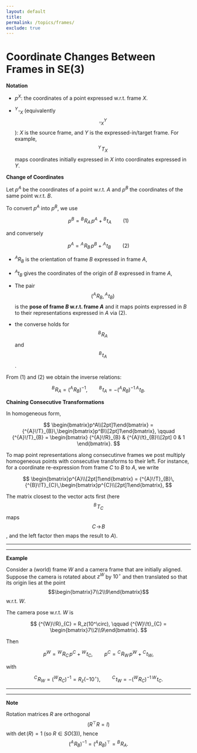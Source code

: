 ```yaml
---
layout: default
title: 
permalink: /topics/frames/
exclude: true
---
```


# Coordinate Changes Between Frames in SE(3)

$\textbf{Notation}$

- $p^X$: the coordinates of a point expressed w.r.t. frame $X$.

- ${^{Y}\!\square}_{X}$ (equivalently $$\square^Y_X$$): $X$ is the source frame, and $Y$ is the expressed-in/target frame. For example, $${^{Y}\!T}_{X}$$ maps coordinates initially expressed in $X$ into coordinates expressed in $Y$.

$\textbf{Change of Coordinates}$

Let $p^A$ be the coordinates of a point w.r.t. $A$ and $p^B$ the coordinates of the same point w.r.t. $B$.

To convert $p^A$ into $p^B$, we use

$$
p^B = {^{B}\!R}_{A}\,p^A + {^{B}\!t}_{A} \qquad (1)
$$

and conversely

$$
p^A = {^{A}\!R}_{B}\,p^B + {^{A}\!t}_{B} \qquad (2)
$$

- ${^{A}R}_{B}$ is the orientation of frame $B$ expressed in frame $A$,

- ${^{A}t}_{B}$ gives the coordinates of the origin of $B$ expressed in frame $A$,

- The pair $$({^{A}\!R}_{B},{^{A}\!t}_{B})$$ is the **pose of frame $B$ w.r.t. frame $A$** and it maps points expressed in $B$ to their representations expressed in $A$ via (2).

- the converse holds for $${^{B}\!R}_{A}$$ and $${^{B}\!t}_{A}$$.

From $(1)$ and $(2)$ we obtain the inverse relations:

$$
{^{B}\!R}_{A} = ({^{A}\!R}_{B})^{-1}, \qquad
{^{B}\!t}_{A} = -({^{A}\!R}_{B})^{-1}\,{^{A}\!t}_{B}.
$$

$\textbf{Chaining Consecutive Transformations}$

In homogeneous form,

$$
\begin{bmatrix}p^A\\[2pt]1\end{bmatrix}
= {^{A}\!T}_{B}\,\begin{bmatrix}p^B\\[2pt]1\end{bmatrix},
\qquad
{^{A}\!T}_{B} =
\begin{bmatrix}
{^{A}\!R}_{B} & {^{A}\!t}_{B}\\[2pt]
0 & 1
\end{bmatrix}.
$$

To map point representations along consecutinve frames we post multiply homogeneous points with consecutive transforms to their left. For instance, for a coordinate re-expression from frame $C$ to $B$ to $A$, we write

$$
\begin{bmatrix}p^{A}\\[2pt]1\end{bmatrix}
= {^{A}\!T}_{B}\,{^{B}\!T}_{C}\,\begin{bmatrix}p^{C}\\[2pt]1\end{bmatrix},
$$

The matrix closest to the vector acts first (here $${^{B}\!T}_{C}$$ maps $$C\!\to\!B$$, and the left factor then maps the result to $A$).

---
---
$\textbf{Example}$

Consider a (world) frame $W$ and a camera frame that are initially aligned. Suppose the camera is rotated about $z^W$ by $10^\circ$ and then translated so that its origin lies at the point $$\begin{bmatrix}7\\2\\9\end{bmatrix}$$ w.r.t. $W$.


The camera pose w.r.t. $W$ is

$$
{^{W}\!R}_{C} = R_z(10^\circ), \qquad
{^{W}\!t}_{C} =
\begin{bmatrix}7\\2\\9\end{bmatrix}.
$$

Then

$$
p^W = {^{W}\!R}_{C}\,p^C + {^{W}\!t}_{C},
\qquad
p^C = {^{C}\!R}_{W}\,p^W + {^{C}\!t}_{W},
$$

with

$$
{^{C}\!R}_{W} = ({^{W}\!R}_{C})^{-1} = R_z(-10^\circ), \qquad
{^{C}\!t}_{W} = -({^{W}\!R}_{C})^{-1}\,{^{W}\!t}_{C}.
$$

---
---
$\textbf{Note}$

Rotation matrices $R$ are orthogonal $$(R^\top R=I)$$ with $\det(R)=1$ (so $R\in SO(3)$), hence
$$
({^{A}\!R}_{B})^{-1} = ({^{A}\!R}_{B})^\top = {^{B}\!R}_{A}.
$$
